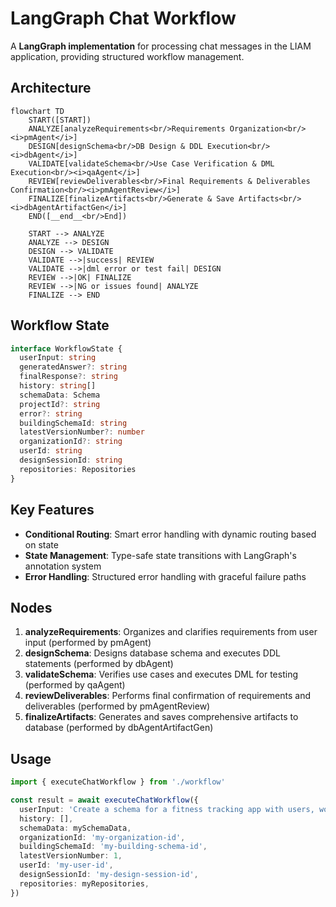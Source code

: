 # LangGraph Chat Workflow

A **LangGraph implementation** for processing chat messages in the LIAM application, providing structured workflow management.

## Architecture

```mermaid
flowchart TD
    START([START])
    ANALYZE[analyzeRequirements<br/>Requirements Organization<br/><i>pmAgent</i>]
    DESIGN[designSchema<br/>DB Design & DDL Execution<br/><i>dbAgent</i>]
    VALIDATE[validateSchema<br/>Use Case Verification & DML Execution<br/><i>qaAgent</i>]
    REVIEW[reviewDeliverables<br/>Final Requirements & Deliverables Confirmation<br/><i>pmAgentReview</i>]
    FINALIZE[finalizeArtifacts<br/>Generate & Save Artifacts<br/><i>dbAgentArtifactGen</i>]
    END([__end__<br/>End])

    START --> ANALYZE
    ANALYZE --> DESIGN
    DESIGN --> VALIDATE
    VALIDATE -->|success| REVIEW
    VALIDATE -->|dml error or test fail| DESIGN
    REVIEW -->|OK| FINALIZE
    REVIEW -->|NG or issues found| ANALYZE
    FINALIZE --> END

```

## Workflow State

```typescript
interface WorkflowState {
  userInput: string
  generatedAnswer?: string
  finalResponse?: string
  history: string[]
  schemaData: Schema
  projectId?: string
  error?: string
  buildingSchemaId: string
  latestVersionNumber?: number
  organizationId?: string
  userId: string
  designSessionId: string
  repositories: Repositories
}
```

## Key Features

- **Conditional Routing**: Smart error handling with dynamic routing based on state
- **State Management**: Type-safe state transitions with LangGraph's annotation system
- **Error Handling**: Structured error handling with graceful failure paths

## Nodes

1. **analyzeRequirements**: Organizes and clarifies requirements from user input (performed by pmAgent)
2. **designSchema**: Designs database schema and executes DDL statements (performed by dbAgent)
3. **validateSchema**: Verifies use cases and executes DML for testing (performed by qaAgent)
4. **reviewDeliverables**: Performs final confirmation of requirements and deliverables (performed by pmAgentReview)
5. **finalizeArtifacts**: Generates and saves comprehensive artifacts to database (performed by dbAgentArtifactGen)

## Usage

```typescript
import { executeChatWorkflow } from './workflow'

const result = await executeChatWorkflow({
  userInput: 'Create a schema for a fitness tracking app with users, workout plans, exercise logs, and progress charts.',
  history: [],
  schemaData: mySchemaData,
  organizationId: 'my-organization-id',
  buildingSchemaId: 'my-building-schema-id',
  latestVersionNumber: 1,
  userId: 'my-user-id',
  designSessionId: 'my-design-session-id',
  repositories: myRepositories,
})
```
